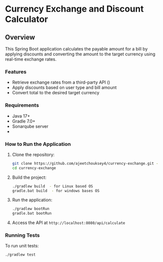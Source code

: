 # Currency Exchange and Discount Calculator

## Overview
This Spring Boot application calculates the payable amount for a bill by applying discounts and converting the amount to the target currency using real-time exchange rates.

### Features
- Retrieve exchange rates from a third-party API ()
- Apply discounts based on user type and bill amount
- Convert total to the desired target currency

### Requirements
- Java 17+
- Gradle 7.0+
- Sonarqube server
- 

### How to Run the Application

1. Clone the repository:
    ```bash
    git clone https://github.com/ajeetchouksey4/currency-exchange.git -b master
    cd currency-exchange
    ```

2. Build the project:
    ```bash
    ./gradlew build  - for Linux based OS
   gradle.bat build  - for windows bases OS
    ```

3. Run the application:
    ```bash
    ./gradlew bootRun
   gradle.bat bootRun
    ```

4. Access the API at `http://localhost:8080/api/calculate`

### Running Tests

To run unit tests:
```bash
./gradlew test
